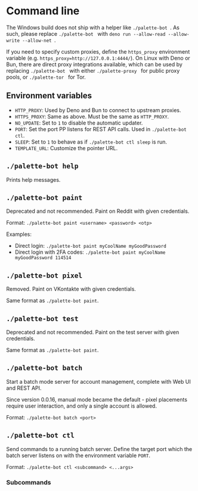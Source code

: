 # Command line
The Windows build does not ship with a helper like `./palette-bot `. As such, please replace `./palette-bot ` with `deno run --allow-read --allow-write --allow-net `.

If you need to specify custom proxies, define the `https_proxy` environment variable (e.g. `https_proxy=http://127.0.0.1:4444/`). On Linux with Deno or Bun, there are direct proxy integrations available, which can be used by replacing `./palette-bot ` with either `./palette-proxy ` for public proxy pools, or `./palette-tor ` for Tor.

## Environment variables
* `HTTP_PROXY`: Used by Deno and Bun to connect to upstream proxies.
* `HTTPS_PROXY`: Same as above. Must be the same as `HTTP_PROXY`.
* `NO_UPDATE`: Set to `1` to disable the automatic updater.
* `PORT`: Set the port PP listens for REST API calls. Used in `./palette-bot ctl`.
* `SLEEP`: Set to `1` to behave as if `./palette-bot ctl sleep` is run.
* `TEMPLATE_URL`: Customize the pointer URL.

## `./palette-bot help`
Prints help messages.

## `./palette-bot paint`
Deprecated and not recommended. Paint on Reddit with given credentials.

Format: `./palette-bot paint <username> <password> <otp>`

Examples:

* Direct login: `./palette-bot paint myCoolName myGoodPassword`
* Direct login with 2FA codes: `./palette-bot paint myCoolName myGoodPassword 114514`

## `./palette-bot pixel`
Removed. Paint on VKontakte with given credentials.

Same format as `./palette-bot paint`.

## `./palette-bot test`
Deprecated and not recommended. Paint on the test server with given credentials.

Same format as `./palette-bot paint`.

## `./palette-bot batch`
Start a batch mode server for account management, complete with Web UI and REST API.

Since version 0.0.16, manual mode became the default - pixel placements require user interaction, and only a single account is allowed.

Format: `./palette-bot batch <port>`

## `./palette-bot ctl`
Send commands to a running batch server. Define the target port which the batch server listens on with the environment variable `PORT`.

Format: `./palette-bot ctl <subcommand> <...args>`

### Subcommands
#### 